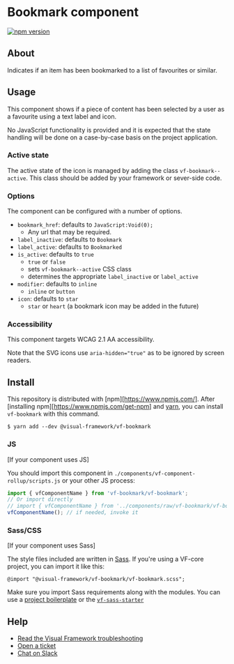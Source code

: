 # Bookmark component

[![npm version](https://badge.fury.io/js/%40visual-framework%2Fvf-bookmark.svg)](https://badge.fury.io/js/%40visual-framework%2Fvf-bookmark)

## About

Indicates if an item has been bookmarked to a list of favourites or similar.

## Usage

This component shows if a piece of content has been selected by a user as a favourite using a text label and icon.

No JavaScript functionality is provided and it is expected that the state handling will be done on a case-by-case basis on the project application.

### Active state

The active state of the icon is managed by adding the class `vf-bookmark--active`. This class should be added by your framework or sever-side code.

### Options

The component can be configured with a number of options.

- `bookmark_href`: defaults to `JavaScript:Void(0);`
    - Any url that may be required.
- `label_inactive`: defaults to `Bookmark`
- `label_active`: defaults to `Bookmarked`
- `is_active`: defaults to `true`
    - `true` or `false`
    - sets `vf-bookmark--active` CSS class
    - determines the appropriate `label_inactive` or `label_active`
- `modifier`: defaults to `inline`
    - `inline` or `button`
- `icon`: defaults to `star`
    - `star` or `heart` (a bookmark icon may be added in the future)

### Accessibility

This component targets WCAG 2.1 AA accessibility.

Note that the SVG icons use `aria-hidden="true"` as to be ignored by screen readers.

## Install

This repository is distributed with [npm][https://www.npmjs.com/]. After [installing npm][https://www.npmjs.com/get-npm] and [yarn](https://classic.yarnpkg.com/en/docs/install), you can install `vf-bookmark` with this command.

```
$ yarn add --dev @visual-framework/vf-bookmark
```

### JS

[If your component uses JS]

You should import this component in `./components/vf-component-rollup/scripts.js` or your other JS process:

```js
import { vfComponentName } from 'vf-bookmark/vf-bookmark';
// Or import directly
// import { vfComponentName } from '../components/raw/vf-bookmark/vf-bookmark.js';
vfComponentName(); // if needed, invoke it
```

### Sass/CSS

[If your component uses Sass]

The style files included are written in [Sass](https://sass-lang.com/). If you're using a VF-core project, you can import it like this:

```
@import "@visual-framework/vf-bookmark/vf-bookmark.scss";
```

Make sure you import Sass requirements along with the modules. You can use a [project boilerplate](https://stable.visual-framework.dev/building/) or the [`vf-sass-starter`](https://stable.visual-framework.dev/components/vf-sass-starter/)

## Help

- [Read the Visual Framework troubleshooting](https://stable.visual-framework.dev/troubleshooting/)
- [Open a ticket](https://github.com/visual-framework/vf-core/issues)
- [Chat on Slack](https://join.slack.com/t/visual-framework/shared_invite/enQtNDAxNzY0NDg4NTY0LWFhMjEwNGY3ZTk3NWYxNWVjOWQ1ZWE4YjViZmY1YjBkMDQxMTNlNjQ0N2ZiMTQ1ZTZiMGM4NjU5Y2E0MjM3ZGQ)
